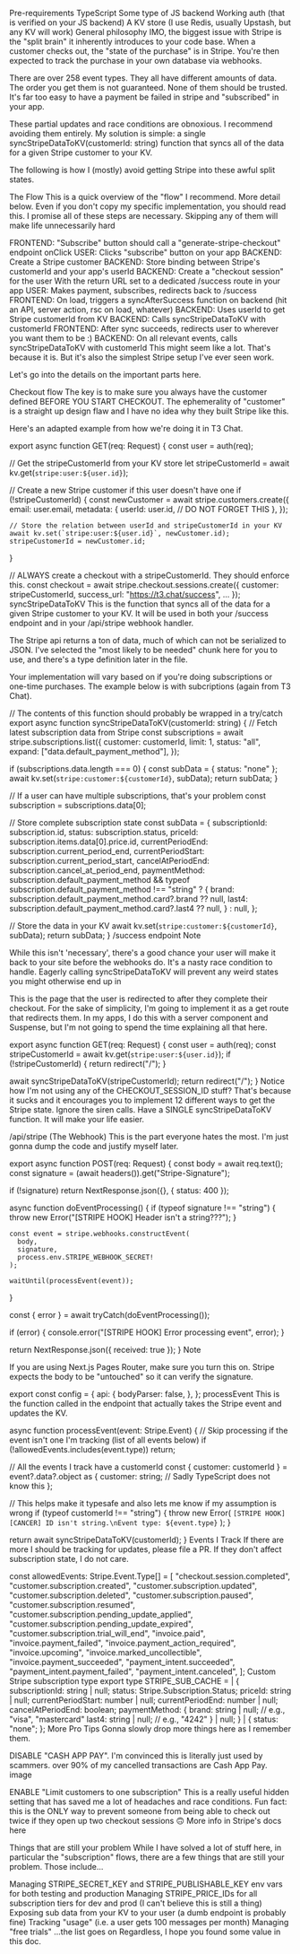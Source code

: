 Pre-requirements
TypeScript
Some type of JS backend
Working auth (that is verified on your JS backend)
A KV store (I use Redis, usually Upstash, but any KV will work)
General philosophy
IMO, the biggest issue with Stripe is the "split brain" it inherently introduces to your code base. When a customer checks out, the "state of the purchase" is in Stripe. You're then expected to track the purchase in your own database via webhooks.

There are over 258 event types. They all have different amounts of data. The order you get them is not guaranteed. None of them should be trusted. It's far too easy to have a payment be failed in stripe and "subscribed" in your app.

These partial updates and race conditions are obnoxious. I recommend avoiding them entirely. My solution is simple: a single syncStripeDataToKV(customerId: string) function that syncs all of the data for a given Stripe customer to your KV.

The following is how I (mostly) avoid getting Stripe into these awful split states.

The Flow
This is a quick overview of the "flow" I recommend. More detail below. Even if you don't copy my specific implementation, you should read this. I promise all of these steps are necessary. Skipping any of them will make life unnecessarily hard

FRONTEND: "Subscribe" button should call a "generate-stripe-checkout" endpoint onClick
USER: Clicks "subscribe" button on your app
BACKEND: Create a Stripe customer
BACKEND: Store binding between Stripe's customerId and your app's userId
BACKEND: Create a "checkout session" for the user
With the return URL set to a dedicated /success route in your app
USER: Makes payment, subscribes, redirects back to /success
FRONTEND: On load, triggers a syncAfterSuccess function on backend (hit an API, server action, rsc on load, whatever)
BACKEND: Uses userId to get Stripe customerId from KV
BACKEND: Calls syncStripeDataToKV with customerId
FRONTEND: After sync succeeds, redirects user to wherever you want them to be :)
BACKEND: On all relevant events, calls syncStripeDataToKV with customerId
This might seem like a lot. That's because it is. But it's also the simplest Stripe setup I've ever seen work.

Let's go into the details on the important parts here.

Checkout flow
The key is to make sure you always have the customer defined BEFORE YOU START CHECKOUT. The ephemerality of "customer" is a straight up design flaw and I have no idea why they built Stripe like this.

Here's an adapted example from how we're doing it in T3 Chat.

export async function GET(req: Request) {
  const user = auth(req);

  // Get the stripeCustomerId from your KV store
  let stripeCustomerId = await kv.get(`stripe:user:${user.id}`);

  // Create a new Stripe customer if this user doesn't have one
  if (!stripeCustomerId) {
    const newCustomer = await stripe.customers.create({
      email: user.email,
      metadata: {
        userId: user.id, // DO NOT FORGET THIS
      },
    });

    // Store the relation between userId and stripeCustomerId in your KV
    await kv.set(`stripe:user:${user.id}`, newCustomer.id);
    stripeCustomerId = newCustomer.id;
  }

  // ALWAYS create a checkout with a stripeCustomerId. They should enforce this.
  const checkout = await stripe.checkout.sessions.create({
    customer: stripeCustomerId,
    success_url: "https://t3.chat/success",
    ...
  });
syncStripeDataToKV
This is the function that syncs all of the data for a given Stripe customer to your KV. It will be used in both your /success endpoint and in your /api/stripe webhook handler.

The Stripe api returns a ton of data, much of which can not be serialized to JSON. I've selected the "most likely to be needed" chunk here for you to use, and there's a type definition later in the file.

Your implementation will vary based on if you're doing subscriptions or one-time purchases. The example below is with subcriptions (again from T3 Chat).

// The contents of this function should probably be wrapped in a try/catch
export async function syncStripeDataToKV(customerId: string) {
  // Fetch latest subscription data from Stripe
  const subscriptions = await stripe.subscriptions.list({
    customer: customerId,
    limit: 1,
    status: "all",
    expand: ["data.default_payment_method"],
  });

  if (subscriptions.data.length === 0) {
    const subData = { status: "none" };
    await kv.set(`stripe:customer:${customerId}`, subData);
    return subData;
  }

  // If a user can have multiple subscriptions, that's your problem
  const subscription = subscriptions.data[0];

  // Store complete subscription state
  const subData = {
    subscriptionId: subscription.id,
    status: subscription.status,
    priceId: subscription.items.data[0].price.id,
    currentPeriodEnd: subscription.current_period_end,
    currentPeriodStart: subscription.current_period_start,
    cancelAtPeriodEnd: subscription.cancel_at_period_end,
    paymentMethod:
      subscription.default_payment_method &&
      typeof subscription.default_payment_method !== "string"
        ? {
            brand: subscription.default_payment_method.card?.brand ?? null,
            last4: subscription.default_payment_method.card?.last4 ?? null,
          }
        : null,
  };

  // Store the data in your KV
  await kv.set(`stripe:customer:${customerId}`, subData);
  return subData;
}
/success endpoint
Note

While this isn't 'necessary', there's a good chance your user will make it back to your site before the webhooks do. It's a nasty race condition to handle. Eagerly calling syncStripeDataToKV will prevent any weird states you might otherwise end up in

This is the page that the user is redirected to after they complete their checkout. For the sake of simplicity, I'm going to implement it as a get route that redirects them. In my apps, I do this with a server component and Suspense, but I'm not going to spend the time explaining all that here.

export async function GET(req: Request) {
  const user = auth(req);
  const stripeCustomerId = await kv.get(`stripe:user:${user.id}`);
  if (!stripeCustomerId) {
    return redirect("/");
  }

  await syncStripeDataToKV(stripeCustomerId);
  return redirect("/");
}
Notice how I'm not using any of the CHECKOUT_SESSION_ID stuff? That's because it sucks and it encourages you to implement 12 different ways to get the Stripe state. Ignore the siren calls. Have a SINGLE syncStripeDataToKV function. It will make your life easier.

/api/stripe (The Webhook)
This is the part everyone hates the most. I'm just gonna dump the code and justify myself later.

export async function POST(req: Request) {
  const body = await req.text();
  const signature = (await headers()).get("Stripe-Signature");

  if (!signature) return NextResponse.json({}, { status: 400 });

  async function doEventProcessing() {
    if (typeof signature !== "string") {
      throw new Error("[STRIPE HOOK] Header isn't a string???");
    }

    const event = stripe.webhooks.constructEvent(
      body,
      signature,
      process.env.STRIPE_WEBHOOK_SECRET!
    );

    waitUntil(processEvent(event));
  }

  const { error } = await tryCatch(doEventProcessing());

  if (error) {
    console.error("[STRIPE HOOK] Error processing event", error);
  }

  return NextResponse.json({ received: true });
}
Note

If you are using Next.js Pages Router, make sure you turn this on. Stripe expects the body to be "untouched" so it can verify the signature.

export const config = {
  api: {
    bodyParser: false,
  },
};
processEvent
This is the function called in the endpoint that actually takes the Stripe event and updates the KV.

async function processEvent(event: Stripe.Event) {
  // Skip processing if the event isn't one I'm tracking (list of all events below)
  if (!allowedEvents.includes(event.type)) return;

  // All the events I track have a customerId
  const { customer: customerId } = event?.data?.object as {
    customer: string; // Sadly TypeScript does not know this
  };

  // This helps make it typesafe and also lets me know if my assumption is wrong
  if (typeof customerId !== "string") {
    throw new Error(
      `[STRIPE HOOK][CANCER] ID isn't string.\nEvent type: ${event.type}`
    );
  }

  return await syncStripeDataToKV(customerId);
}
Events I Track
If there are more I should be tracking for updates, please file a PR. If they don't affect subscription state, I do not care.

const allowedEvents: Stripe.Event.Type[] = [
  "checkout.session.completed",
  "customer.subscription.created",
  "customer.subscription.updated",
  "customer.subscription.deleted",
  "customer.subscription.paused",
  "customer.subscription.resumed",
  "customer.subscription.pending_update_applied",
  "customer.subscription.pending_update_expired",
  "customer.subscription.trial_will_end",
  "invoice.paid",
  "invoice.payment_failed",
  "invoice.payment_action_required",
  "invoice.upcoming",
  "invoice.marked_uncollectible",
  "invoice.payment_succeeded",
  "payment_intent.succeeded",
  "payment_intent.payment_failed",
  "payment_intent.canceled",
];
Custom Stripe subscription type
export type STRIPE_SUB_CACHE =
  | {
      subscriptionId: string | null;
      status: Stripe.Subscription.Status;
      priceId: string | null;
      currentPeriodStart: number | null;
      currentPeriodEnd: number | null;
      cancelAtPeriodEnd: boolean;
      paymentMethod: {
        brand: string | null; // e.g., "visa", "mastercard"
        last4: string | null; // e.g., "4242"
      } | null;
    }
  | {
      status: "none";
    };
More Pro Tips
Gonna slowly drop more things here as I remember them.

DISABLE "CASH APP PAY".
I'm convinced this is literally just used by scammers. over 90% of my cancelled transactions are Cash App Pay. image

ENABLE "Limit customers to one subscription"
This is a really useful hidden setting that has saved me a lot of headaches and race conditions. Fun fact: this is the ONLY way to prevent someone from being able to check out twice if they open up two checkout sessions 🙃 More info in Stripe's docs here

Things that are still your problem
While I have solved a lot of stuff here, in particular the "subscription" flows, there are a few things that are still your problem. Those include...

Managing STRIPE_SECRET_KEY and STRIPE_PUBLISHABLE_KEY env vars for both testing and production
Managing STRIPE_PRICE_IDs for all subscription tiers for dev and prod (I can't believe this is still a thing)
Exposing sub data from your KV to your user (a dumb endpoint is probably fine)
Tracking "usage" (i.e. a user gets 100 messages per month)
Managing "free trials" ...the list goes on
Regardless, I hope you found some value in this doc.